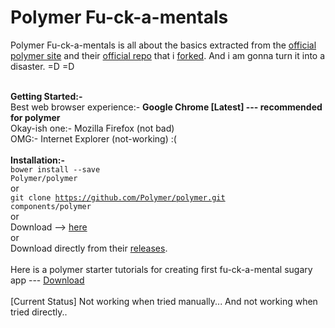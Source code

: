 # Polymer Fu-ck-a-mentals

Polymer Fu-ck-a-mentals is all about the basics extracted from the <a href="https://www.polymer-project.org/">official polymer site</a> and their <a href="https://github.com/Polymer/polymer">official repo</a> that i <a href="https://github.com/ashumeow/polymer">forked</a>. And i am gonna turn it into a disaster. =D =D
<br><br>

<b>Getting Started:-</b>
<br>
Best web browser experience:- <b>Google Chrome [Latest] --- recommended for polymer</b><br>
Okay-ish one:- Mozilla Firefox (not bad)<br>
OMG:- Internet Explorer (not-working) :(<br>
<br>
<b>Installation:-</b><br>
<code>bower install --save Polymer/polymer</code>
<br> or<br>
<code>git clone https://github.com/Polymer/polymer.git components/polymer</code>
<br>or<br>
Download --> <a href="http://bowerarchiver.appspot.com/">here</a>
<br>or<br>
Download directly from their <a href="https://github.com/Polymer/polymer/releases">releases</a>.
<br><br>
Here is a polymer starter tutorials for creating first fu-ck-a-mental sugary app --- <a href="https://github.com/Polymer/polymer-tutorial/archive/master.zip">Download</a><br>
<br>
[Current Status] Not working when tried manually... And not working when tried directly..
